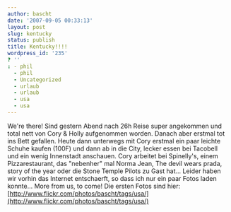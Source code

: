 ```yaml
---
author: bascht
date: '2007-09-05 00:33:13'
layout: post
slug: kentucky
status: publish
title: Kentucky!!!!
wordpress_id: '235'
? ''
: - phil
  - phil
  - Uncategorized
  - urlaub
  - urlaub
  - usa
  - usa
---
```


We're there! Sind gestern Abend nach 26h Reise super angekommen und
total nett von Cory & Holly aufgenommen worden. Danach aber erstmal
tot ins Bett gefallen. Heute dann unterwegs mit Cory erstmal ein
paar leichte Schuhe kaufen (100F) und dann ab in die City, lecker
essen bei Tacobell und ein wenig Innenstadt anschauen. Cory
arbeitet bei Spinelly's, einem Pizzarestaurant, das "nebenher" mal
Norma Jean, The devil wears prada, story of the year oder die Stone
Temple Pilots zu Gast hat... Leider haben wir vorhin das Internet
entschaerft, so dass ich nur ein paar Fotos laden konnte... More
from us, to come! Die ersten Fotos sind hier:
[http://www.flickr.com/photos/bascht/tags/usa/](http://www.flickr.com/photos/bascht/tags/usa/)


